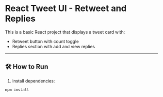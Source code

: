 # React Tweet UI - Retweet and Replies

This is a basic React project that displays a tweet card with:

- Retweet button with count toggle
- Replies section with add and view replies

---

## 🛠 How to Run

1. Install dependencies:

```bash
npm install
